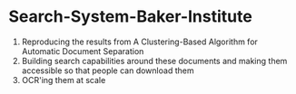 # Search-System-Baker-Institute
1. Reproducing the results from A Clustering-Based Algorithm for Automatic Document Separation
2. Building search capabilities around these documents and making them accessible so that people can download them
3. OCR'ing them at scale

